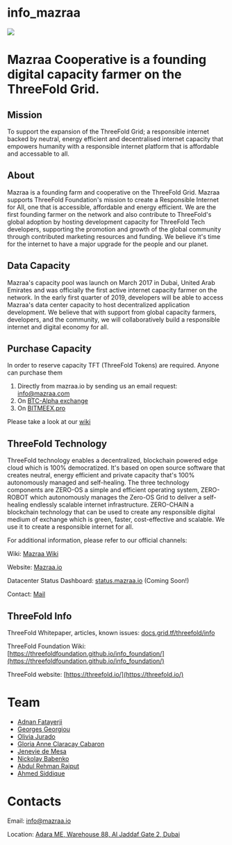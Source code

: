 # info_mazraa

[![](https://bullsoncryptostreet.com/wp-content/uploads/2018/07/blockchain-technology_fullwidth.jpg)](https://www.mazraa.io/)

# Mazraa Cooperative is a founding digital capacity farmer on the ThreeFold Grid.

## Mission

To support the expansion of the ThreeFold Grid; a responsible internet backed by neutral, energy efficient and decentralised internet capacity that empowers humanity with a responsible internet platform that is affordable and accessable to all.

## About 
Mazraa is a founding farm and cooperative on the ThreeFold Grid. 
Mazraa supports ThreeFold Foundation's mission to create a Responsible Internet for All, one that is accessible, affordable and energy efficient. We are the first founding farmer on the network and also contribute to ThreeFold's global adoption by hosting development capacity for ThreeFold Tech developers, supporting the promotion and growth of the global community through contributed marketing resources and funding. We believe it's time for the internet to have a major upgrade for the people and our planet.

## Data Capacity
Mazraa's capacity pool was launch on March 2017 in Dubai, United Arab Emirates and was officially the first active internet capacity farmer on the network.  In the early first quarter of 2019, developers will be able to access Mazraa's data center capacity to host decentralized application development. We believe that with support from global capacity farmers, developers, and the community, we will collaboratively build a responsible internet and digital economy for all.

## Purchase Capacity

In order to reserve capacity TFT (ThreeFold Tokens) are required. 
Anyone can purchase them 
1. Directly from mazraa.io by sending us an email request: info@mazraa.com
2. On [BTC-Alpha exchange](https://btc-alpha.com)
3. On [BITMEEX.pro](http://bitmeex.pro)

Please take a look at our [wiki](https://threefoldfoundation.github.io/info_tokens/#/how_to_buy/buy_from_exchange)

## ThreeFold Technology
ThreeFold technology enables a decentralized, blockchain powered edge cloud which is 100% democratized. It's based on open source software that creates neutral, energy efficient and private capacity that's 100% autonomously managed and self-healing. The three technology components are ZERO-OS a simple and efficient operating system, ZERO-ROBOT which autonomously manages the Zero-OS Grid to deliver a self-healing endlessly scalable internet infrastructure. ZERO-CHAIN a blockchain technology that can be used to create any responsible digital medium of exchange which is green, faster, cost-effective and scalable. We use it to create a responsible internet for all. 

For additional information, please refer to our official channels:

Wiki: [Mazraa Wiki](https://threefoldfoundation.github.io/info_mazraa/)

Website: [Mazraa.io](https://www.mazraa.io/)

Datacenter Status Dashboard: [status.mazraa.io](http://status.mazraa.io) (Coming Soon!)

Contact: [Mail](connect@mazraa.io)

## ThreeFold Info

ThreeFold Whitepaper, articles, known issues: [docs.grid.tf/threefold/info](https://docs.grid.tf/threefold/info)

ThreeFold Foundation Wiki: [https://threefoldfoundation.github.io/info_foundation/](https://threefoldfoundation.github.io/info_foundation/)

ThreeFold website: [https://threefold.io/](https://threefold.io/)

# Team

* [Adnan Fatayerji](https://www.linkedin.com/in/adnansf/)
* [Georges Georgiou](https://www.linkedin.com/in/georges-georgiou/)
* [Olivia Jurado](https://www.linkedin.com/in/oliviajurado/)
* [Gloria Anne Claracay Cabaron](https://www.linkedin.com/in/gloria-anne-c-9b327b38/)
* [Jenevie de Mesa](https://www.linkedin.com/in/jenevie-de-mesa-757a13102/)
* [Nickolay Babenko](https://www.linkedin.com/in/babenkonickolay/)
* [Abdul Rehman Rajput](https://www.linkedin.com/in/arrajput/)
* [Ahmed Siddique](https://www.linkedin.com/in/ahmed-siddique-a4126a98/)

# Contacts

Email: [info@mazraa.io](info@mazraa.io)

Location: [Adara ME, Warehouse 88, Al Jaddaf Gate 2, Dubai](https://goo.gl/maps/afQWw2cXSb92)

